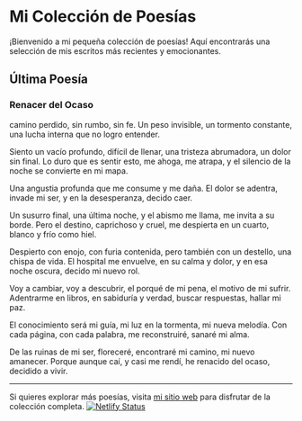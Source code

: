# Mi Colección de Poesías

¡Bienvenido a mi pequeña colección de poesías! Aquí encontrarás una selección de mis escritos más recientes y emocionantes.

## Última Poesía

### Renacer del Ocaso

camino perdido, sin rumbo, sin fe.
Un peso invisible, un tormento constante,
una lucha interna que no logro entender.

Siento un vacío profundo, difícil de llenar,
una tristeza abrumadora, un dolor sin final.
Lo duro que es sentir esto, me ahoga, me atrapa,
y el silencio de la noche se convierte en mi mapa.

Una angustia profunda que me consume y me daña.
El dolor se adentra, invade mi ser,
y en la desesperanza, decido caer.

Un susurro final, una última noche,
y el abismo me llama, me invita a su borde.
Pero el destino, caprichoso y cruel,
me despierta en un cuarto, blanco y frío como hiel.

Despierto con enojo, con furia contenida,
pero también con un destello, una chispa de vida.
El hospital me envuelve, en su calma y dolor,
y en esa noche oscura, decido mi nuevo rol.

Voy a cambiar, voy a descubrir,
el porqué de mi pena, el motivo de mi sufrir.
Adentrarme en libros, en sabiduría y verdad,
buscar respuestas, hallar mi paz.

El conocimiento será mi guía,
mi luz en la tormenta, mi nueva melodía.
Con cada página, con cada palabra,
me reconstruiré, sanaré mi alma.

De las ruinas de mi ser, floreceré,
encontraré mi camino, mi nuevo amanecer.
Porque aunque caí, y casi me rendí,
he renacido del ocaso, decidido a vivir.

---

Si quieres explorar más poesías, visita [mi sitio web](https://liralatente.netlify.app/) para disfrutar de la colección completa.
[![Netlify Status](https://api.netlify.com/api/v1/badges/efac7af1-686d-47e5-afdd-b1eb9556233b/deploy-status)](https://app.netlify.com/sites/liralatente/deploys)